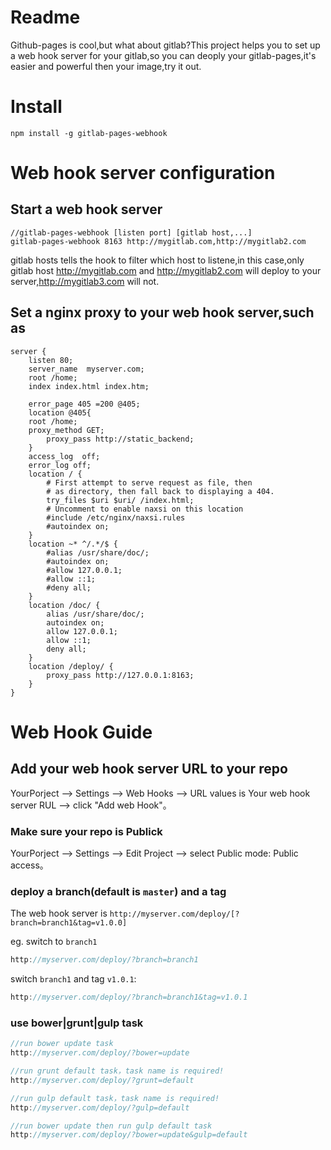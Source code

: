 Readme
=========
Github-pages is cool,but what about gitlab?This project helps you to set up a web hook server for your gitlab,so you can deoply your gitlab-pages,it's easier and powerful then your image,try it out.

Install
==========
```shell
npm install -g gitlab-pages-webhook
```

Web hook server configuration
================
## Start a web hook server
```shell
//gitlab-pages-webhook [listen port] [gitlab host,...]
gitlab-pages-webhook 8163 http://mygitlab.com,http://mygitlab2.com
```
gitlab hosts tells the hook to filter which host to listene,in this case,only gitlab host http://mygitlab.com and http://mygitlab2.com will deploy to your server,http://mygitlab3.com will not.

## Set a nginx proxy to your web hook server,such as
```shell
server {
    listen 80;
    server_name  myserver.com;
    root /home;
    index index.html index.htm;

    error_page 405 =200 @405;
    location @405{
  	root /home;
	proxy_method GET;
    	proxy_pass http://static_backend;
    }
    access_log  off;
    error_log off;
    location / {
        # First attempt to serve request as file, then
        # as directory, then fall back to displaying a 404.
        try_files $uri $uri/ /index.html;
        # Uncomment to enable naxsi on this location
        #include /etc/nginx/naxsi.rules
        #autoindex on;
    }
    location ~* ^/.*/$ {
        #alias /usr/share/doc/;
        #autoindex on;
        #allow 127.0.0.1;
        #allow ::1;
        #deny all;
    }
    location /doc/ {
        alias /usr/share/doc/;
        autoindex on;
        allow 127.0.0.1;
        allow ::1;
        deny all;
    }
    location /deploy/ {
        proxy_pass http://127.0.0.1:8163;
    }
}
```

Web Hook Guide
===============

## Add your web hook server URL to your repo
YourPorject --> Settings --> Web Hooks --> URL values is Your web hook server RUL --> click "Add web Hook"。

### Make sure your repo is Publick
YourPorject --> Settings --> Edit Project --> select Public mode: Public access。

### deploy a branch(default is `master`) and a tag
The web hook server is `http://myserver.com/deploy/[?branch=branch1&tag=v1.0.0]`

eg. switch to `branch1`

```javascript
http://myserver.com/deploy/?branch=branch1
```

switch `branch1` and tag `v1.0.1`:

```javascript
http://myserver.com/deploy/?branch=branch1&tag=v1.0.1
```

### use bower|grunt|gulp task
```javascript
//run bower update task
http://myserver.com/deploy/?bower=update

//run grunt default task，task name is required!
http://myserver.com/deploy/?grunt=default

//run gulp default task，task name is required!
http://myserver.com/deploy/?gulp=default

//run bower update then run gulp default task
http://myserver.com/deploy/?bower=update&gulp=default
```

